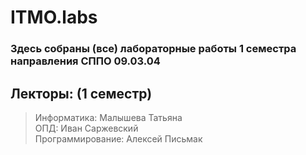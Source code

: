 # ITMO.labs

### Здесь собраны (все) лабораторные работы 1 семестра направления СППО 09.03.04

## Лекторы: (1 семестр)
> Информатика: Малышева Татьяна \
> ОПД: Иван Саржевский\
> Программирование: Алексей Письмак

